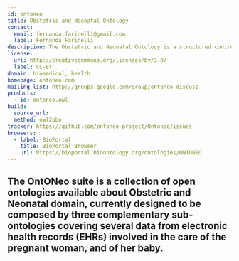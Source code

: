 ```yaml
---
id: ontoneo
title: Obstetric and Neonatal Ontology
contact: 
  email: fernanda.farinelli@gmail.com
  label: Fernanda Farinelli
description: The Obstetric and Neonatal Ontology is a structured controlled vocabulary to provide a representation of the data from electronic health records (EHRs) involved in the care of the pregnant woman, and of her baby.
license:
  url: http://creativecommons.org/licenses/by/3.0/
  label: CC-BY
domain: biomedical, health
homepage: ontoneo.com 
mailing_list: http://groups.google.com/group/ontoneo-discuss
products: 
  - id: ontoneo.owl
build:
  source_url: 
  method: owl2obo
tracker: https://github.com/ontoneo-project/Ontoneo/issues
browsers:
  - label: BioPortal
    title: BioPortal Browser
    url: https://bioportal.bioontology.org/ontologies/ONTONEO
---
```

The OntONeo suite is a collection of open ontologies available about Obstetric and Neonatal domain, currently designed to be composed by three complementary sub-ontologies covering several data from electronic health records (EHRs) involved in the care of the pregnant woman, and of her baby.
---

